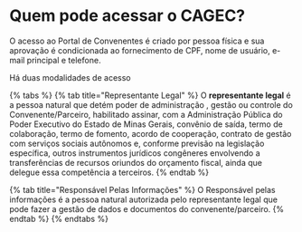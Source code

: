 # Quem pode acessar o CAGEC?

O acesso ao Portal de Convenentes é criado por pessoa física e sua aprovação é condicionada ao fornecimento de CPF, nome de usuário, e-mail principal e telefone.

Há duas modalidades de acesso

{% tabs %}
{% tab title="Representante Legal" %}
O **representante legal** é a pessoa natural que detém poder de administração , gestão ou controle do Convenente/Parceiro, habilitado assinar, com a Administração Pública do Poder Executivo do Estado de Minas Gerais, convênio de saída, termo de colaboração, termo de fomento, acordo de cooperação, contrato de gestão com serviços sociais autônomos e, conforme previsão na legislação específica, outros instrumentos jurídicos congêneres envolvendo a transferências de recursos oriundos do orçamento fiscal, ainda que delegue essa competência a terceiros.
{% endtab %}

{% tab title="Responsável Pelas Informações" %}
 O Responsável pelas informações é a pessoa natural autorizada pelo representante legal que pode fazer a gestão de dados e documentos do convenente/parceiro.
{% endtab %}
{% endtabs %}

 



